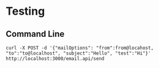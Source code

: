 # Testing
## Command Line
```
curl -X POST -d '{"mailOptions": "from":from@locahost, "to":"to@localhost", "subject":"Hello", "test":"Hi"}'  http://localhost:3000/email.api/send
```